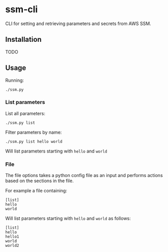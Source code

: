# ssm-cli
CLI for setting and retrieving parameters and secrets from AWS SSM.


## Installation

TODO

## Usage
Running:
```
./ssm.py
```

### List parameters

List all parameters:
```
./ssm.py list
```

Filter parameters by name:
```
./ssm.py list hello world
```
Will list parameters starting with `hello` and `world`


### File

The file options takes a python config file as an input and performs actions based on the sections in the file.

For example a file containing:

```
[list]
hello
world
```

Will list parameters starting with `hello` and `world` as follows:
```
[list]
hello
hello1
world
world2
```

